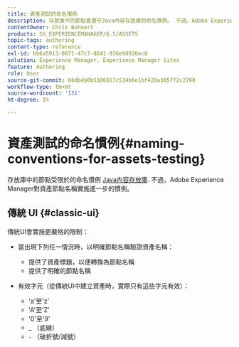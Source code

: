 ```yaml
---
title: 資產測試的命名慣例
description: 存放庫中的節點會遵守Java內容存放庫的命名慣例。 不過，Adobe Experience Manager對資產節點名稱實施進一步的慣例。
contentOwner: Chris Bohnert
products: SG_EXPERIENCEMANAGER/6.5/ASSETS
topic-tags: authoring
content-type: reference
exl-id: bb6a5913-0871-47c7-8641-936e98920ec0
solution: Experience Manager, Experience Manager Sites
feature: Authoring
role: User
source-git-commit: 66db4b0b5106617c534b6e1bf428a3057f2c2708
workflow-type: tm+mt
source-wordcount: '131'
ht-degree: 1%

---
```


# 資產測試的命名慣例{#naming-conventions-for-assets-testing}

存放庫中的節點受限於的命名慣例 [Java內容存放庫](/help/sites-developing/the-basics.md#java-content-repository). 不過，Adobe Experience Manager對資產節點名稱實施進一步的慣例。

## 傳統 UI {#classic-ui}

傳統UI會實施更嚴格的限制：

* 當出現下列任一情況時，以明確節點名稱驗證資產名稱：

   * 提供了資產標題，以便轉換為節點名稱
   * 提供了明確的節點名稱

* 有效字元（從傳統UI中建立資產時，實際只有這些字元有效）：

   * &#39;a&#39;至&#39;z&#39;
   * &#39;A&#39;至&#39;Z&#39;
   * &#39;0&#39;至&#39;9&#39;
   * _ （底線）
   * `-` （破折號/減號）
